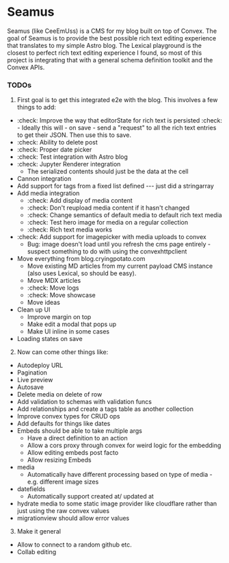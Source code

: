 # Seamus

Seamus (like CeeEmUss) is a CMS for my blog built on top of Convex. The goal of Seamus is to provide the best possible rich text editing experience that translates to my simple Astro blog. The Lexical playground is the closest to perfect rich text editing experience I found, so most of this project is integrating that with a general schema definition toolkit and the Convex APIs.

### TODOs

1. First goal is to get this integrated e2e with the blog. This involves a few things to add:

- :check: Improve the way that editorState for rich text is persisted
  :check: - Ideally this will - on save - send a "request" to all the rich text entries to get their JSON. Then use this to save.
- :check: Ability to delete post
- :check: Proper date picker
- :check: Test integration with Astro blog
- :check: Jupyter Renderer integration
  - The serialized contents should just be the data at the cell
- Cannon integration
- Add support for tags from a fixed list defined --- just did a stringarray
- Add media integration
  - :check: Add display of media content
  - :check: Don't reupload media content if it hasn't changed
  - :check: Change semantics of default media to default rich text media
  - :check: Test hero image for media on a regular collection
  - :check: Rich text media works
- :check: Add support for imagepicker with media uploads to convex
  - Bug: image doesn't load until you refresh the cms page entirely - suspect something to do with using the convexhttpclient
- Move everything from blog.cryingpotato.com
  - Move existing MD articles from my current payload CMS instance (also uses Lexical, so should be easy).
  - Move MDX articles
  - :check: Move logs
  - :check: Move showcase
  - Move ideas
- Clean up UI
  - Improve margin on top
  - Make edit a modal that pops up
  - Make UI inline in some cases
- Loading states on save

2. Now can come other things like:

- Autodeploy URL
- Pagination
- Live preview
- Autosave
- Delete media on delete of row
- Add validation to schemas with validation funcs
- Add relationships and create a tags table as another collection
- Improve convex types for CRUD ops
- Add defaults for things like dates
- Embeds should be able to take multiple args
  - Have a direct definition to an action
  - Allow a cors proxy through convex for weird logic for the embedding
  - Allow editing embeds post facto
  - Allow resizing Embeds
- media
  - Automatically have different processing based on type of media - e.g. different image sizes
- datefields
  - Automatically support created at/ updated at
- hydrate media to some static image provider like cloudflare rather than just using the raw convex values
- migrationview should allow error values

3. Make it general

- Allow to connect to a random github etc.
- Collab editing
